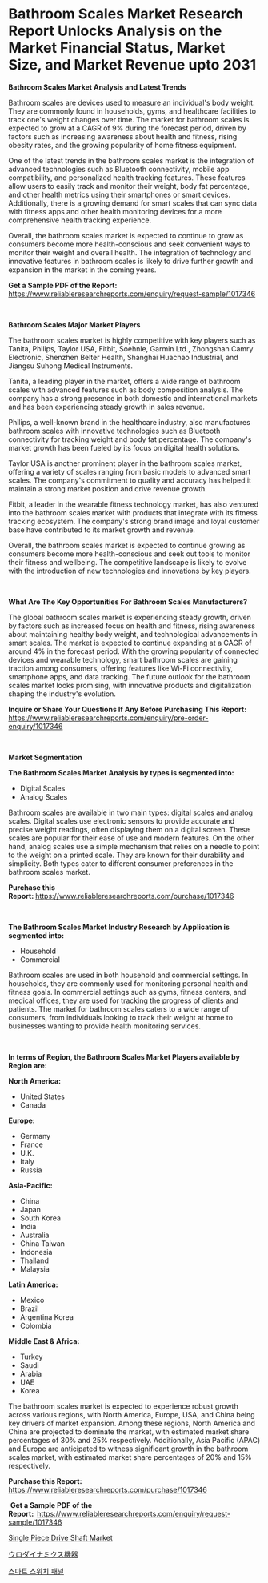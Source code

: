 <p><h1>Bathroom Scales Market Research Report Unlocks Analysis on the Market Financial Status, Market Size, and Market Revenue upto 2031</h1></p><p><strong>Bathroom Scales Market Analysis and Latest Trends</strong></p>
<p><p>Bathroom scales are devices used to measure an individual's body weight. They are commonly found in households, gyms, and healthcare facilities to track one's weight changes over time. The market for bathroom scales is expected to grow at a CAGR of 9% during the forecast period, driven by factors such as increasing awareness about health and fitness, rising obesity rates, and the growing popularity of home fitness equipment.</p><p>One of the latest trends in the bathroom scales market is the integration of advanced technologies such as Bluetooth connectivity, mobile app compatibility, and personalized health tracking features. These features allow users to easily track and monitor their weight, body fat percentage, and other health metrics using their smartphones or smart devices. Additionally, there is a growing demand for smart scales that can sync data with fitness apps and other health monitoring devices for a more comprehensive health tracking experience.</p><p>Overall, the bathroom scales market is expected to continue to grow as consumers become more health-conscious and seek convenient ways to monitor their weight and overall health. The integration of technology and innovative features in bathroom scales is likely to drive further growth and expansion in the market in the coming years.</p></p>
<p><strong>Get a Sample PDF of the Report:&nbsp;</strong> <a href="https://www.reliableresearchreports.com/enquiry/request-sample/1017346">https://www.reliableresearchreports.com/enquiry/request-sample/1017346</a></p>
<p>&nbsp;</p>
<p><strong>Bathroom Scales Major Market Players</strong></p>
<p><p>The bathroom scales market is highly competitive with key players such as Tanita, Philips, Taylor USA, Fitbit, Soehnle, Garmin Ltd., Zhongshan Camry Electronic, Shenzhen Belter Health, Shanghai Huachao Industrial, and Jiangsu Suhong Medical Instruments.</p><p>Tanita, a leading player in the market, offers a wide range of bathroom scales with advanced features such as body composition analysis. The company has a strong presence in both domestic and international markets and has been experiencing steady growth in sales revenue.</p><p>Philips, a well-known brand in the healthcare industry, also manufactures bathroom scales with innovative technologies such as Bluetooth connectivity for tracking weight and body fat percentage. The company's market growth has been fueled by its focus on digital health solutions.</p><p>Taylor USA is another prominent player in the bathroom scales market, offering a variety of scales ranging from basic models to advanced smart scales. The company's commitment to quality and accuracy has helped it maintain a strong market position and drive revenue growth.</p><p>Fitbit, a leader in the wearable fitness technology market, has also ventured into the bathroom scales market with products that integrate with its fitness tracking ecosystem. The company's strong brand image and loyal customer base have contributed to its market growth and revenue.</p><p>Overall, the bathroom scales market is expected to continue growing as consumers become more health-conscious and seek out tools to monitor their fitness and wellbeing. The competitive landscape is likely to evolve with the introduction of new technologies and innovations by key players.</p></p>
<p>&nbsp;</p>
<p><strong>What Are The Key Opportunities For Bathroom Scales Manufacturers?</strong></p>
<p><p>The global bathroom scales market is experiencing steady growth, driven by factors such as increased focus on health and fitness, rising awareness about maintaining healthy body weight, and technological advancements in smart scales. The market is expected to continue expanding at a CAGR of around 4% in the forecast period. With the growing popularity of connected devices and wearable technology, smart bathroom scales are gaining traction among consumers, offering features like Wi-Fi connectivity, smartphone apps, and data tracking. The future outlook for the bathroom scales market looks promising, with innovative products and digitalization shaping the industry's evolution.</p></p>
<p><strong>Inquire or Share Your Questions If Any Before Purchasing This Report:</strong> <a href="https://www.reliableresearchreports.com/enquiry/pre-order-enquiry/1017346">https://www.reliableresearchreports.com/enquiry/pre-order-enquiry/1017346</a></p>
<p>&nbsp;</p>
<p><strong>Market Segmentation</strong></p>
<p><strong>The Bathroom Scales Market Analysis by types is segmented into:</strong></p>
<p><ul><li>Digital Scales</li><li>Analog Scales</li></ul></p>
<p><p>Bathroom scales are available in two main types: digital scales and analog scales. Digital scales use electronic sensors to provide accurate and precise weight readings, often displaying them on a digital screen. These scales are popular for their ease of use and modern features. On the other hand, analog scales use a simple mechanism that relies on a needle to point to the weight on a printed scale. They are known for their durability and simplicity. Both types cater to different consumer preferences in the bathroom scales market.</p></p>
<p><strong>Purchase this Report:&nbsp;</strong><a href="https://www.reliableresearchreports.com/purchase/1017346">https://www.reliableresearchreports.com/purchase/1017346</a></p>
<p>&nbsp;</p>
<p><strong>The Bathroom Scales Market Industry Research by Application is segmented into:</strong></p>
<p><ul><li>Household</li><li>Commercial</li></ul></p>
<p><p>Bathroom scales are used in both household and commercial settings. In households, they are commonly used for monitoring personal health and fitness goals. In commercial settings such as gyms, fitness centers, and medical offices, they are used for tracking the progress of clients and patients. The market for bathroom scales caters to a wide range of consumers, from individuals looking to track their weight at home to businesses wanting to provide health monitoring services.</p></p>
<p>&nbsp;</p>
<p><strong>In terms of Region, the Bathroom Scales Market Players available by Region are:</strong></p>
<p>
    <p> <strong> North America: </strong>
        <ul>
            <li>United States</li>
            <li>Canada</li>
        </ul>
        </p> 
    <p> <strong> Europe: </strong>
        <ul>
            <li>Germany</li>
            <li>France</li>
            <li>U.K.</li>
            <li>Italy</li>
            <li>Russia</li>
        </ul>
        </p> 
    <p> <strong> Asia-Pacific: </strong>
        <ul>
            <li>China</li>
            <li>Japan</li>
            <li>South Korea</li>
            <li>India</li>
            <li>Australia</li>
            <li>China Taiwan</li>
            <li>Indonesia</li>
            <li>Thailand</li>
            <li>Malaysia</li>
        </ul>
        </p> 
    <p> <strong> Latin America: </strong>
        <ul>
            <li>Mexico</li>
            <li>Brazil</li>
            <li>Argentina Korea</li>
            <li>Colombia</li>
        </ul>
        </p> 
    <p> <strong> Middle East & Africa: </strong>
        <ul>
            <li>Turkey</li>
            <li>Saudi</li>
            <li>Arabia</li>
            <li>UAE</li>
            <li>Korea</li>
        </ul>
    </p>
    </p>
<p><p>The bathroom scales market is expected to experience robust growth across various regions, with North America, Europe, USA, and China being key drivers of market expansion. Among these regions, North America and China are projected to dominate the market, with estimated market share percentages of 30% and 25% respectively. Additionally, Asia Pacific (APAC) and Europe are anticipated to witness significant growth in the bathroom scales market, with estimated market share percentages of 20% and 15% respectively.</p></p>
<p><strong>Purchase this Report: </strong><a href="https://www.reliableresearchreports.com/purchase/1017346">https://www.reliableresearchreports.com/purchase/1017346</a></p>
<p>&nbsp;<strong>Get a Sample PDF of the Report:&nbsp;&nbsp;</strong><a href="https://www.reliableresearchreports.com/enquiry/request-sample/1017346">https://www.reliableresearchreports.com/enquiry/request-sample/1017346</a></p>
<p><strong></strong></p>
<p><p><a href="https://frill-swim-3cd.notion.site/Single-Piece-Drive-Shaft-Market-Size-2024-2031-Global-Industrial-Analysis-Key-Geographical-Region-7b6ef657bc5240ad8a0cc0b399ab352e">Single Piece Drive Shaft Market</a></p><p><a href="https://medium.com/@nicolaseller56452023/%E5%B0%BF%E8%B7%AF%E5%8B%95%E6%85%8B%E6%A9%9F%E5%99%A8%E5%B8%82%E5%A0%B4%E8%A6%8F%E6%A8%A1-%E5%B8%82%E5%A0%B4%E3%81%AE%E5%B1%95%E6%9C%9B%E3%81%A8%E5%B8%82%E5%A0%B4%E4%BA%88%E6%B8%AC-2024%E5%B9%B4%E3%81%8B%E3%82%892031%E5%B9%B4-31e5673b111a">ウロダイナミクス機器</a></p><p><a href="https://medium.com/@fly879567/%EC%8A%A4%EB%A7%88%ED%8A%B8-%EC%8A%A4%EC%9C%84%EC%B9%98-%ED%8C%A8%EB%84%90-%EC%8B%9C%EC%9E%A5-%EA%B7%9C%EB%AA%A8-%EC%8B%9C%EC%9E%A5-%EC%A0%84%EB%A7%9D-%EB%B0%8F-%EC%8B%9C%EC%9E%A5-%EC%98%88%EC%B8%A1-2024%EB%85%84%EB%B6%80%ED%84%B0-2031%EB%85%84-a4226b6f78eb">스마트 스위치 패널</a></p></p>
